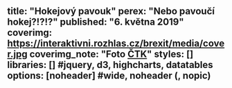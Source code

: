 title: "Hokejový pavouk"
perex: "Nebo pavoučí hokej?!?!?"
published: "6. května 2019"
coverimg: https://interaktivni.rozhlas.cz/brexit/media/cover.jpg
coverimg_note: "Foto <a href='#'>ČTK</a>"
styles: []
libraries: [] #jquery, d3, highcharts, datatables
options: [noheader] #wide, noheader (, nopic)
---
<wide>
  <div id="hokej"></div>
</wide>
